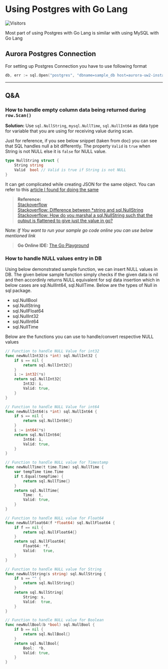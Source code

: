 # Using Postgres with Go Lang

![Visitors](https://api.visitorbadge.io/api/visitors?path=aasisodiya.go.golang-postgres-basic-operations&labelColor=%23ffa500&countColor=%23263759&labelStyle=upper)

Most part of using Postgres with Go Lang is similar with using MySQL with Go Lang

## Aurora Postgres Connection

For setting up Postgres Connection you have to use following format

```go
db, err := sql.Open("postgres", "dbname=sample_db host=aurora-uw2-instance-1.awsid.us-west-2.rds.amazonaws.com user=username password=password")
```

---

## Q&A

### How to handle empty column data being returned during `row.Scan()`

**Solution:** Use `sql.NullString`, `mysql.NullTime`, `sql.NullInt64` as data type for variable that you are using for receiving value during scan.

Just for reference, if you see below snippet (taken from doc) you can see that SQL handles null a bit differently. The property `Valid` is `true` when String is not NULL else it is `false` for NULL value.

```go
type NullString struct {
    String string
    Valid  bool // Valid is true if String is not NULL
}
```

It can get complicated while creating JSON for the same object. You can refer to this [article I found for doing the same](https://medium.com/aubergine-solutions/how-i-handled-null-possible-values-from-database-rows-in-golang-521fb0ee267)

>**Reference:** <br> [Stackoverflow](https://stackoverflow.com/questions/44891030/scan-error-unsupported-scan-storing-driver-value-type-nil-into-type-string) <br> [Stackoverflow: Difference between *string and sql.NullString](https://stackoverflow.com/questions/40092155/difference-between-string-and-sql-nullstring) <br> [Stackoverflow: How do you marshal a sql.NullString such that the output is flattened to give just the value in go?](https://stackoverflow.com/questions/51961358/how-do-you-marshal-a-sql-nullstring-such-that-the-output-is-flattened-to-give-ju/51961903)

Note: *If You want to run your sample go code online you can use below mentioned link*

> **Go Online IDE:** [The Go Playground](https://play.golang.org/)

### How to handle NULL values entry in DB

Using below demonstrated sample function, we can insert NULL values in DB. The given below sample function simply checks if the given data is nil and then accordinly returns NULL equivalent for sql data insertion which in below cases are sql.NullInt64, sql.NullTime. Below are the types of Null in sql package.

- sql.NullBool
- sql.NullString
- sql.NullFloat64
- sql.NullInt32
- sql.NullInt64
- sql.NullTime

Below are the functions you can use to handle/convert respective NULL values

```go
// Function to handle NULL Value for int32
func newNullInt32(s *int) sql.NullInt32 {
    if s == nil {
        return sql.NullInt32{}
    }
    i := int32(*s)
    return sql.NullInt32{
        Int32: i,
        Valid: true,
    }
}

// Function to handle NULL Value for int64
func newNullInt64(s *int) sql.NullInt64 {
    if s == nil {
        return sql.NullInt64{}
    }
    i := int64(*s)
    return sql.NullInt64{
        Int64: i,
        Valid: true,
    }
}

// Function to handle NULL value for Timestamp
func newNullTime(t time.Time) sql.NullTime {
    var tempTime time.Time
    if t.Equal(tempTime) {
        return sql.NullTime{}
    }
    return sql.NullTime{
        Time:  t,
        Valid: true,
    }
}

// Function to handle NULL value for Float64
func newNullFloat64(f *float64) sql.NullFloat64 {
    if f == nil {
        return sql.NullFloat64{}
    }
    return sql.NullFloat64{
        Float64: *f,
        Valid:   true,
    }
}

// Function to handle NULL value for String
func newNullString(s string) sql.NullString {
    if s == "" {
        return sql.NullString{}
    }
    return sql.NullString{
        String: s,
        Valid:  true,
    }
}

// Function to handle NULL value for Boolean
func newNullBool(b *bool) sql.NullBool {
    if b == nil {
        return sql.NullBool{}
    }
    return sql.NullBool{
        Bool:  *b,
        Valid: true,
    }
}
```
